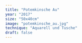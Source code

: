 ```yaml
---
title: "Potemkinsche Au"
year: "2017"
size: "50x40cm"
image: "potemkinsche_au.jpg"
technique: "Aquarell und Tusche"
draft: false
---
```

